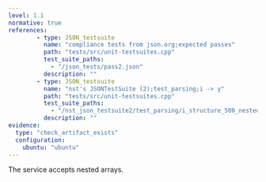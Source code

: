 ```yaml
---
level: 1.1
normative: true
references:
        - type: JSON_testsuite
          name: "compliance tests from json.org;expected passes"
          path: "tests/src/unit-testsuites.cpp"
          test_suite_paths:
            - "/json_tests/pass2.json"
          description: ""
        - type: JSON_testsuite
          name: "nst's JSONTestSuite (2);test_parsing;i -> y"
          path: "tests/src/unit-testsuites.cpp"
          test_suite_paths:
            - "/nst_json_testsuite2/test_parsing/i_structure_500_nested_arrays.json"
          description: ""
evidence:
  type: "check_artifact_exists"
  configuration:
    ubuntu: "ubuntu"
---
```


The service accepts nested arrays.